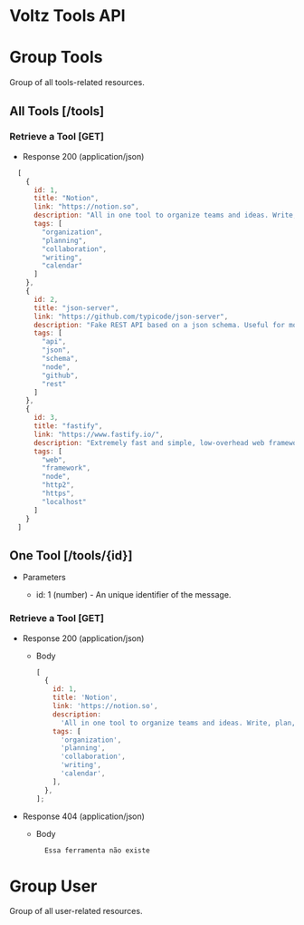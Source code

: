 # Voltz Tools API

# Group Tools

Group of all tools-related resources.

## All Tools [/tools]

### Retrieve a Tool [GET]

- Response 200 (application/json)

```js
  [
    {
      id: 1,
      title: "Notion",
      link: "https://notion.so",
      description: "All in one tool to organize teams and ideas. Write, plan, collaborate, and get organized. ",
      tags: [
        "organization",
        "planning",
        "collaboration",
        "writing",
        "calendar"
      ]
    },
	{
      id: 2,
      title: "json-server",
      link: "https://github.com/typicode/json-server",
      description: "Fake REST API based on a json schema. Useful for mocking and creating APIs for front-end devs to consume in coding chars"
      tags: [
        "api",
        "json",
        "schema",
        "node",
        "github",
        "rest"
	  ]
	},
	{
      id: 3,
      title: "fastify",
      link: "https://www.fastify.io/",
	  description: "Extremely fast and simple, low-overhead web framework for NodeJS. Supports       HTTP2.",
      tags: [
        "web",
        "framework",
        "node",
        "http2",
        "https",
        "localhost"
      ]
	}
  ]
```

## One Tool [/tools/{id}]

- Parameters

  - id: 1 (number) - An unique identifier of the message.

### Retrieve a Tool [GET]

- Response 200 (application/json)

  - Body

    ```js
    [
      {
        id: 1,
        title: 'Notion',
        link: 'https://notion.so',
        description:
          'All in one tool to organize teams and ideas. Write, plan, collaborate, and get organized. ',
        tags: [
          'organization',
          'planning',
          'collaboration',
          'writing',
          'calendar',
        ],
      },
    ];
    ```

* Response 404 (application/json)

  - Body

          Essa ferramenta não existe

# Group User

Group of all user-related resources.
